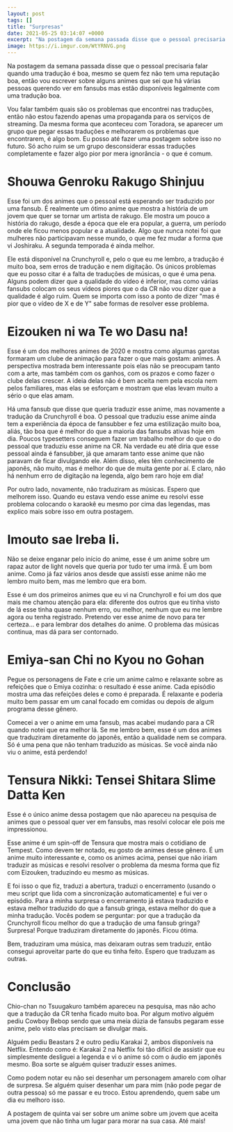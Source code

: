 ```yaml
---
layout: post
tags: []
title: "Surpresas"
date: 2021-05-25 03:14:07 +0000
excerpt: "Na postagem da semana passada disse que o pessoal precisaria falar quando uma tradução é boa, mesmo..."
image: https://i.imgur.com/WtYRNVG.png
---
```


Na postagem da semana passada disse que o pessoal precisaria falar quando uma tradução é boa, mesmo se quem fez não tem uma reputação boa, então vou escrever sobre alguns animes que sei que há várias pessoas querendo ver em fansubs mas estão disponíveis legalmente com uma tradução boa.

Vou falar também quais são os problemas que encontrei nas traduções, então não estou fazendo apenas uma propaganda para os serviços de streaming. Da mesma forma que aconteceu com Toradora, se aparecer um grupo que pegar essas traduções e melhorarem os problemas que encontrarem, é algo bom. Eu posso até fazer uma postagem sobre isso no futuro. Só acho ruim se um grupo desconsiderar essas traduções completamente e fazer algo pior por mera ignorância - o que é comum.

# Shouwa Genroku Rakugo Shinjuu

Esse foi um dos animes que o pessoal está esperando ser traduzido por uma fansub. É realmente um ótimo anime que mostra a história de um jovem que quer se tornar um artista de rakugo. Ele mostra um pouco a história do rakugo, desde a época que ele era popular, a guerra, um período onde ele ficou menos popular e a atualidade. Algo que nunca notei foi que mulheres não participavam nesse mundo, o que me fez mudar a forma que vi Joshiraku. A segunda temporada é ainda melhor.

Ele está disponível na Crunchyroll e, pelo o que eu me lembro, a tradução é muito boa, sem erros de tradução e nem digitação. Os únicos problemas que eu posso citar é a falta de traduções de músicas, o que é uma pena. Alguns podem dizer que a qualidade do vídeo é inferior, mas como várias fansubs colocam os seus vídeos piores que o da CR não vou dizer que a qualidade é algo ruim. Quem se importa com isso a ponto de dizer "mas é pior que o vídeo de X e de Y" sabe formas de resolver esse problema.

# Eizouken ni wa Te wo Dasu na!

Esse é um dos melhores animes de 2020 e mostra como algumas garotas formaram um clube de animação para fazer o que mais gostam: animes. A perspectiva mostrada bem interessante pois elas não se preocupam tanto com a arte, mas também com os ganhos, com os prazos e como fazer o clube delas crescer. A ideia delas não é bem aceita nem pela escola nem pelos familiares, mas elas se esforçam e mostram que elas levam muito a sério o que elas amam.

Há uma fansub que disse que queria traduzir esse anime, mas novamente a tradução da Crunchyroll é boa. O pessoal que traduziu esse anime ainda tem a experiência da época de fansubber e fez uma estilização muito boa, aliás, tão boa que é melhor do que a maioria das fansubs ativas hoje em dia. Poucos typesetters conseguem fazer um trabalho melhor do que o do pessoal que traduziu esse anime na CR. Na verdade eu até diria que esse pessoal ainda é fansubber, já que amaram tanto esse anime que não paravam de ficar divulgando ele. Além disso, eles têm conhecimento de japonês, não muito, mas é melhor do que de muita gente por aí. E claro, não há nenhum erro de digitação na legenda, algo bem raro hoje em dia!

Por outro lado, novamente, não traduziram as músicas. Espero que melhorem isso. Quando eu estava vendo esse anime eu resolvi esse problema colocando o karaokê eu mesmo por cima das legendas, mas explico mais sobre isso em outra postagem.

# Imouto sae Ireba Ii.

Não se deixe enganar pelo início do anime, esse é um anime sobre um rapaz autor de light novels que queria por tudo ter uma irmã. É um bom anime. Como já faz vários anos desde que assisti esse anime não me lembro muito bem, mas me lembro que era bom.

Esse é um dos primeiros animes que eu vi na Crunchyroll e foi um dos que mais me chamou atenção para ela: diferente dos outros que eu tinha visto de lá esse tinha quase nenhum erro, ou melhor, nenhum que eu me lembre agora ou tenha registrado. Pretendo ver esse anime de novo para ter certeza… e para lembrar dos detalhes do anime. O problema das músicas continua, mas dá para ser contornado.

# Emiya-san Chi no Kyou no Gohan

Pegue os personagens de Fate e crie um anime calmo e relaxante sobre as refeições que o Emiya cozinha: o resultado é esse anime. Cada episódio mostra uma das refeições deles e como é preparada. É relaxante e poderia muito bem passar em um canal focado em comidas ou depois de algum programa desse gênero.

Comecei a ver o anime em uma fansub, mas acabei mudando para a CR quando notei que era melhor lá. Se me lembro bem, esse é um dos animes que traduziram diretamente do japonês, então a qualidade nem se compara. Só é uma pena que não tenham traduzido as músicas. Se você ainda não viu o anime, está perdendo!

# Tensura Nikki: Tensei Shitara Slime Datta Ken

Esse é o único anime dessa postagem que não apareceu na pesquisa de animes que o pessoal quer ver em fansubs, mas resolvi colocar ele pois me impressionou.

Esse anime é um spin-off de Tensura que mostra mais o cotidiano de Tempest. Como devem ter notado, eu gosto de animes desse gênero. É um anime muito interessante e, como os animes acima, pensei que não iriam traduzir as músicas e resolvi resolver o problema da mesma forma que fiz com Eizouken, traduzindo eu mesmo as músicas.

E foi isso o que fiz, traduzi a abertura, traduzi o encerramento (usando o meu script que lida com a sincronização automaticamente) e fui ver o episódio. Para a minha surpresa o encerramento já estava traduzido e estava melhor traduzido do que a fansub gringa, estava melhor do que a minha tradução. Vocês podem se perguntar: por que a tradução da Crunchyroll ficou melhor do que a tradução de uma fansub gringa? Surpresa! Porque traduziram diretamente do japonês. Ficou ótima.

Bem, traduziram uma música, mas deixaram outras sem traduzir, então consegui aproveitar parte do que eu tinha feito. Espero que traduzam as outras.

# Conclusão

Chio-chan no Tsuugakuro também apareceu na pesquisa, mas não acho que a tradução da CR tenha ficado muito boa. Por algum motivo alguém pediu Cowboy Bebop sendo que uma meia dúzia de fansubs pegaram esse anime, pelo visto elas precisam se divulgar mais.

Alguém pediu Beastars 2 e outro pediu Karakai 2, ambos disponíveis na Netflix. Entendo como é: Karakai 2 na Netflix foi tão difícil de assistir que eu simplesmente desliguei a legenda e vi o anime só com o áudio em japonês mesmo. Boa sorte se alguém quiser traduzir esses animes.

Como podem notar eu não sei desenhar um personagem amarelo com olhar de surpresa. Se alguém quiser desenhar um para mim (não pode pegar de outra pessoa) só me passar e eu troco. Estou aprendendo, quem sabe um dia eu melhoro isso.

A postagem de quinta vai ser sobre um anime sobre um jovem que aceita uma jovem que não tinha um lugar para morar na sua casa. Até mais!